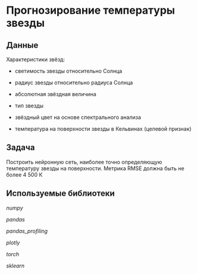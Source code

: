 # Прогнозирование температуры звезды

## Данные

Характеристики звёзд:

* светимость звезды относительно Солнца
* радиус звезды относительно радиуса Солнца
* абсолютная звёздная величина
* тип звезды
* звёздный цвет на основе спектрального анализа

* температура на поверхности звезды в Кельвинах (целевой признак)

## Задача

Построить нейронную сеть, наиболее точно определяющую температуру звезды на поверхности. Метрика RMSE должна быть не более 4 500 К

## Используемые библиотеки

*numpy*

*pandas*

*pandas_profiling*

*plotly*

*torch*

*sklearn*
